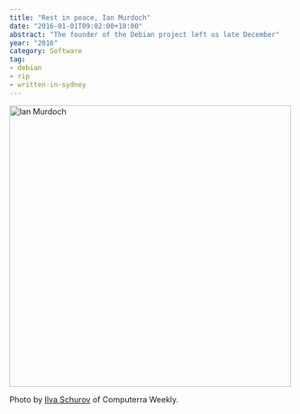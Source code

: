 ```yaml
---
title: "Rest in peace, Ian Murdoch"
date: "2016-01-01T09:02:00+10:00"
abstract: "The founder of the Debian project left us late December"
year: "2016"
category: Software
tag:
- debian
- rip
- written-in-sydney
---
```

<p><img src="https://rubenerd.com/files/2016/ripianmurdoch.jpg" alt="Ian Murdoch" style="width:500px;" /></p>

<p>Photo by <a href="https://www.flickr.com/photos/39112057@N00/2398462416">Ilya Schurov</a> of Computerra Weekly.</p>

